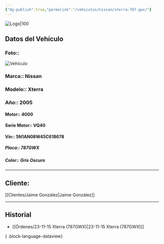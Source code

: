 ```yaml
---
{"dg-publish":true,"permalink":"/vehiculos/nissan/xterra-787-gwx/"}
---
```


![Logo|100](http://drive.google.com/uc?export=view&id=137fl3TIZ0-PU8b-Pt0bsjclwHub_u78G)

## Datos del Vehículo 
### Foto:: 
![Vehículo](http://drive.google.com/uc?export=view&id=1B7U8z0Vf-H7-UtgXDMoZMTbldJhqNKrh)

### Marca:: Nissan
### Modelo:: Xterra
### Año:: 2005
#### Motor:: 4000
#### Serie Motor:: VQ40
#### Vin:: 5N1AN08W45C618678
##### Placa:: 787GWX
##### Color:: Gris Oscuro
---

## Cliente:

[[Clientes/Jaime González\|Jaime González]]

---

## Historial

- [[Órdenes/23-11-15 Xterra (787GWX)\|23-11-15 Xterra (787GWX)]]

{ .block-language-dataview} 